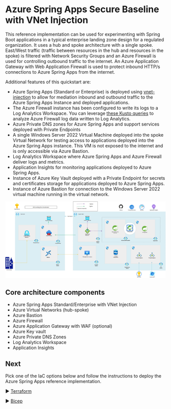 # Azure Spring Apps Secure Baseline with VNet Injection

This reference implementation can be used for experimenting with Spring Boot applications in a typical enterprise landing zone design for a regulated organization. It uses a hub and spoke architecture with a single spoke. East/West traffic (traffic between resources in the hub and resources in the spoke) is filtered with Network Security Groups and an Azure Firewall is used for controlling outbound traffic to the internet. An Azure Application Gateway with Web Application Firewall is used to protect inbound HTTP/s connections to Azure Spring Apps from the internet.   

Additional features of this quickstart are:

* Azure Spring Apps (Standard or Enterprise) is deployed using [vnet-injection](https://learn.microsoft.com/en-us/azure/spring-apps/how-to-deploy-in-azure-virtual-network) 
to allow for mediation inbound and outbound traffic to the Azure Spring Apps Instance and deployed applications.
* The Azure Firewall instance has been configured to write its logs to a Log Analytics Workspace. 
You can leverage [these Kusto queries](https://learn.microsoft.com/en-us/azure/firewall/firewall-workbook) 
to analyze Azure Firewall log data written to Log Analytics.
* Azure Private DNS zones for Azure Spring Apps and support services deployed with Private Endpoints
* A single Windows Server 2022 Virtual Machine deployed into the spoke Virtual Network for testing access to 
applications deployed into the Azure Spring Apps instance. This VM is 
not exposed to the internet and is only accessible via Azure Bastion.
* Log Analytics Workspace where Azure Spring Apps and Azure Firewall deliver 
logs and metrics.
* Application Insights for monitoring applications deployed to Azure Spring Apps.
* Instance of Azure Key Vault deployed with a Private Endpoint for secrets and certificates storage 
for applications deployed to Azure Spring Apps.
* Instance of Azure Bastion for connection to the Windows Server 2022 virtual machine running in the virtual network.

![Architectural diagram for the secure baseline scenario.](../ASA-Secure-Baseline/media/asa-eslz-securebaseline.jpg)

## Core architecture components

* Azure Spring Apps Standard/Enterprise with VNet Injection
* Azure Virtual Networks (hub-spoke)
* Azure Bastion
* Azure Firewall
* Azure Application Gateway with WAF (optional)
* Azure Key vault
* Azure Private DNS Zones
* Log Analytics Workspace
* Application Insights

## Next
Pick one of the IaC options below and follow the instructions to deploy the Azure Spring Apps reference implementation.

:arrow_forward: [Terraform](./Terraform)

:arrow_forward: [Bicep](./Bicep)

